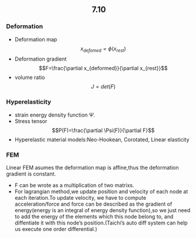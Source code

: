 <h2 align=center> 7.10 </h2>

### Deformation
- Deformation map
$$x_{defomed}=\phi (x_{rest})$$
- Deformation gradient$$F=\frac{\partial x_{deformed}}{\partial x_{rest}}$$
- volume ratio$$J=det(F)$$

### Hyperelasticity
- strain energy density function $\Psi$.
- Stress tensor$$P(F)=\frac{\partial \Psi(F)}{\partial F}$$
- Hyperelastic material models:Neo-Hookean, Corotated, Linear elasticity

### FEM
Linear FEM asumes the deformation map is affine,thus the deformation gradient is constant.
- F can be wrote as a multiplication of two matrixs.
- For lagrangian method,we update position and velocity of each node at each iteration.To update velocity, we have to compute acceleration/force and force can be described as the gradient of energy(energy is an integral of energy density function),so we just need to add the energy of the elements which this node belong to, and diffentiate it with this node’s position.(Taichi’s auto diff system can help us execute one order differential.)